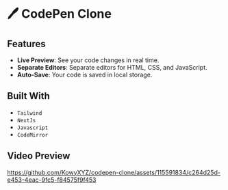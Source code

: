 # 🖊️ CodePen Clone

## Features

- **Live Preview**: See your code changes in real time.
- **Separate Editors**: Separate editors for HTML, CSS, and JavaScript.
- **Auto-Save**: Your code is saved in local storage.

## Built With

- `Tailwind`
- `NextJs`
- `Javascript`
- `CodeMirror`

## Video Preview

https://github.com/KowyXYZ/codepen-clone/assets/115591834/c264d25d-e453-4eac-9fc5-f84575f9f453

